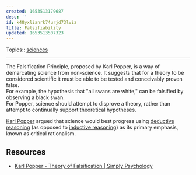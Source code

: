 ```yaml
---
created: 1653513179687
desc: ''
id: k48yxlianrk74urjd73lviz
title: Falsifiability
updated: 1653513507323
---
```

   
Topics::  [sciences](../topics/sciences.md)   
   
   
---   
   
The Falsification Principle, proposed by Karl Popper, is a way of demarcating science from non-science. It suggests that for a theory to be considered scientific it must be able to be tested and conceivably proven false.   
For example, the hypothesis that "all swans are white," can be falsified by observing a black swan.   
For Popper, science should attempt to disprove a theory, rather than attempt to continually support theoretical hypotheses.   
   
[Karl Popper](/not_created.md) argued that science would best progress using [deductive reasoning](/not_created.md) (as opposed to [inductive reasoning](/not_created.md)) as its primary emphasis, known as critical rationalism.   
   
## Resources   
   
   
- [Karl Popper - Theory of Falsification | Simply Psychology](https://www.simplypsychology.org/Karl-Popper.html)